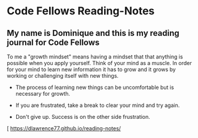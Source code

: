 # Code Fellows Reading-Notes

## My name is Dominique and this is my reading journal for Code Fellows

To me a "growth mindset" means having a mindset that that anything is possible when you apply yourself. Think of your mind as a muscle. In order for your mind to learn new information it has to grow and it grows by working or challenging itself with new things.


* The process of learning new things can be uncomfortable but is necessary for growth.

* If you are frustrated, take a break to clear your mind and try again.

* Don't give up. Success is on the other side frustration.

[ https://dlawrence77.github.io/reading-notes/
